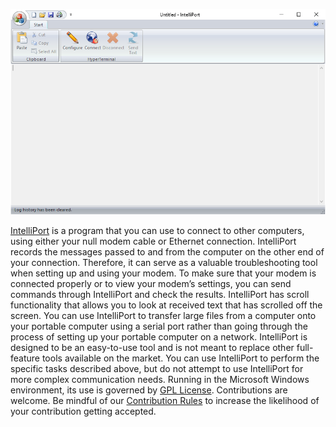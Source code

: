 ![IntelliPort.png](IntelliPort.png)

[IntelliPort](https://www.moga.doctor/) is a program that you can use to connect to other computers, using either your null modem cable or Ethernet connection. IntelliPort records the messages passed to and from the computer on the other end of your connection. Therefore, it can serve as a valuable troubleshooting tool when setting up and using your modem. To make sure that your modem is connected properly or to view your modem’s settings, you can send commands through IntelliPort and check the results. IntelliPort has scroll functionality that allows you to look at received text that has scrolled off the screen. You can use IntelliPort to transfer large files from a computer onto your portable computer using a serial port rather than going through the process of setting up your portable computer on a network. IntelliPort is designed to be an easy-to-use tool and is not meant to replace other full-feature tools available on the market. You can use IntelliPort to perform the specific tasks described above, but do not attempt to use IntelliPort for more complex communication needs. Running in the Microsoft Windows environment, its use is governed by [GPL License](LICENSE). Contributions are welcome. Be mindful of our [Contribution Rules](CONTRIBUTING.md) to increase the likelihood of your contribution getting accepted.
